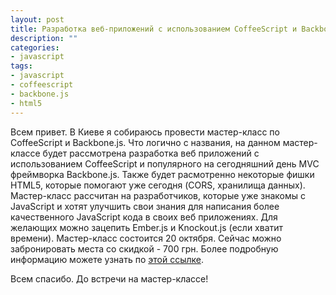 ```yaml
---
layout: post
title: Разработка веб-приложений с использованием CoffeeScript и Backbone.js (мастер-класс)
description: ""
categories: 
- javascript
tags: 
- javascript
- coffeescript
- backbone.js
- html5
---
```


Всем привет. В Киеве я собираюсь провести мастер-класс по CoffeeScript и Backbone.js. Что логично с названия, на данном мастер-классе будет рассмотрена разработка веб приложений с использованием CoffeeScript и популярного на сегодняшний день MVC фреймворка Backbone.js. Также будет расмотренно некоторые фишки HTML5, которые помогают уже сегодня (CORS, хранилища данных). Мастер-класс рассчитан на разработчиков, которые уже знакомы с JavaScript и хотят улучшить свои знания для написания более качественного JavaScript кода в своих веб приложениях. Для желающих можно зацепить Ember.js и Knockout.js (если хватит времени). Мастер-класс состоится 20 октября. Сейчас можно забронировать места со скидкой - 700 грн. Более подробную информацию можете узнать по [этой ссылке](http://www.smartme.com.ua/workshops/razrabotka-veb-prilozheniy-s-ispolzovaniem-coffeescript-i-backbonejs). 

Всем спасибо. До встречи на мастер-классе!
